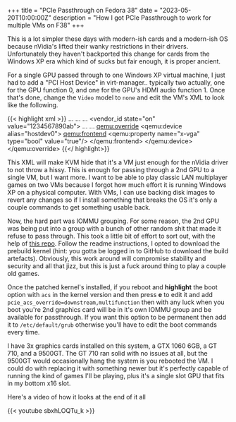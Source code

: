 +++
title = "PCIe Passthrough on Fedora 38"
date = "2023-05-20T10:00:00Z"
description = "How I got PCIe Passthrough to work for multiple VMs on F38"
+++

This is a lot simpler these days with modern-ish cards and a modern-ish OS because nVidia's lifted their wanky restrictions in their drivers. Unfortunately they haven't backported this change for cards from the Windows XP era which kind of sucks but fair enough, it is proper ancient.

For a single GPU passed through to one Windows XP virtual machine, I just had to add a "PCI Host Device" in virt-manager.. typically two actually, one for the GPU function 0, and one for the GPU's HDMI audio function 1. Once that's done, change the `Video` model to `none` and edit the VM's XML to look like the following.

{{< highlight xml >}}
<domain xmlns:qemu="http://libvirt.org/schemas/domain/qemu/1.0" type="kvm">
    ...
    <features>
        ...
        <hyperv mode="custom">
            ...
            <vendor_id state="on" value="1234567890ab">
        </hyperv>
        <kvm>
            <hidden state="on">
        </kvm>
        ...
    </features>
    ...
    <qemu:override>
        <qemu:device alias="hostdev0">
            <qemu:frontend>
                <qemu:property name="x-vga" type="bool" value="true"/>
            </qemu:frontend>
        </qemu:device>
    </qemu:override>
</domain>
{{</ highlight>}}

This XML will make KVM hide that it's a VM just enough for the nVidia driver to not throw a hissy. This is enough for passing through a 2nd GPU to a single VM, but I want more. I want to be able to play classic LAN multiplayer games on two VMs because I forgot how much effort it is running Windows XP on a physical computer. With VMs, I can use backing disk images to revert any changes so if I install something that breaks the OS it's only a couple commands to get something usable back.

Now, the hard part was IOMMU grouping. For some reason, the 2nd GPU was being put into a group with a bunch of other random shit that made it refuse to pass through. This took a little bit of effort to sort out, with the help of [this repo](https://github.com/some-natalie/fedora-acs-override). Follow the readme instructions, I opted to download the prebuild kernel (hint: you gotta be logged in to GitHub to download the build artefacts). Obviously, this work around will compromise stability and security and all that jizz, but this is just a fuck around thing to play a couple old games.

Once the patched kernel's installed, if you reboot and **highlight** the boot option with `acs` in the kernel version and then press **e** to edit it and add `pcie_acs_override=downstream,multifunction` then with any luck when you boot you're 2nd graphics card will be in it's own IOMMU group and be available for passthrough. If you want this option to be permanent then add it to `/etc/default/grub` otherwise you'll have to edit the boot commands every time.

I have 3x graphics cards installed on this system, a GTX 1060 6GB, a GT 710, and a 9500GT. The GT 710 ran solid with no issues at all, but the 9500GT would occasionally hang the system is you rebooted the VM. I could do with replacing it with something newer but it's perfectly capable of running the kind of games I'll be playing, plus it's a single slot GPU that fits in my bottom x16 slot.

Here's a video of how it looks at the end of it all

{{< youtube sbxhLOQTu_k >}}